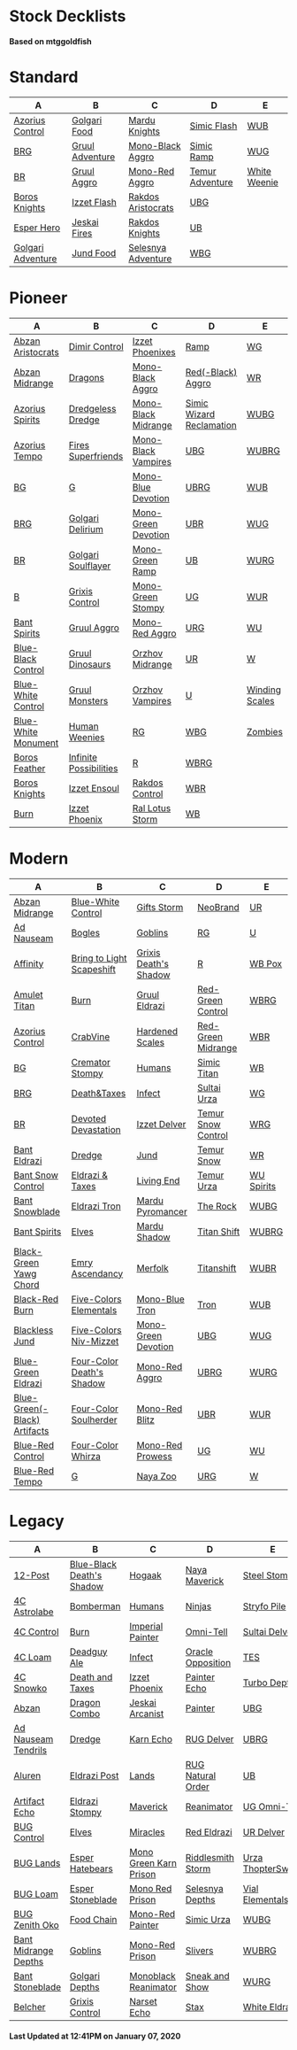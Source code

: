 # Stock Decklists
#### Based on mtggoldfish


# Standard

|                                  A                                   |                                B                                 |                                   C                                    |                                D                                 |                             E                              |
|----------------------------------------------------------------------|------------------------------------------------------------------|------------------------------------------------------------------------|------------------------------------------------------------------|------------------------------------------------------------|
|[Azorius Control](./mtggoldfish/Standard/decks/Azorius_Control.md)    |[Golgari Food](./mtggoldfish/Standard/decks/Golgari_Food.md)      |[Mardu Knights](./mtggoldfish/Standard/decks/Mardu_Knights.md)          |[Simic Flash](./mtggoldfish/Standard/decks/Simic_Flash.md)        |[WUB](./mtggoldfish/Standard/decks/WUB.md)                  |
|[BRG](./mtggoldfish/Standard/decks/BRG.md)                            |[Gruul Adventure](./mtggoldfish/Standard/decks/Gruul_Adventure.md)|[Mono-Black Aggro](./mtggoldfish/Standard/decks/Mono-Black_Aggro.md)    |[Simic Ramp](./mtggoldfish/Standard/decks/Simic_Ramp.md)          |[WUG](./mtggoldfish/Standard/decks/WUG.md)                  |
|[BR](./mtggoldfish/Standard/decks/BR.md)                              |[Gruul Aggro](./mtggoldfish/Standard/decks/Gruul_Aggro.md)        |[Mono-Red Aggro](./mtggoldfish/Standard/decks/Mono-Red_Aggro.md)        |[Temur Adventure](./mtggoldfish/Standard/decks/Temur_Adventure.md)|[White Weenie](./mtggoldfish/Standard/decks/White_Weenie.md)|
|[Boros Knights](./mtggoldfish/Standard/decks/Boros_Knights.md)        |[Izzet Flash](./mtggoldfish/Standard/decks/Izzet_Flash.md)        |[Rakdos Aristocrats](./mtggoldfish/Standard/decks/Rakdos_Aristocrats.md)|[UBG](./mtggoldfish/Standard/decks/UBG.md)                        |                                                            |
|[Esper Hero](./mtggoldfish/Standard/decks/Esper_Hero.md)              |[Jeskai Fires](./mtggoldfish/Standard/decks/Jeskai_Fires.md)      |[Rakdos Knights](./mtggoldfish/Standard/decks/Rakdos_Knights.md)        |[UB](./mtggoldfish/Standard/decks/UB.md)                          |                                                            |
|[Golgari Adventure](./mtggoldfish/Standard/decks/Golgari_Adventure.md)|[Jund Food](./mtggoldfish/Standard/decks/Jund_Food.md)            |[Selesnya Adventure](./mtggoldfish/Standard/decks/Selesnya_Adventure.md)|[WBG](./mtggoldfish/Standard/decks/WBG.md)                        |                                                            |


# Pioneer

|                                    A                                    |                                       B                                       |                                    C                                    |                                         D                                         |                               E                               |
|-------------------------------------------------------------------------|-------------------------------------------------------------------------------|-------------------------------------------------------------------------|-----------------------------------------------------------------------------------|---------------------------------------------------------------|
|[Abzan Aristocrats](./mtggoldfish/Pioneer/decks/Abzan_Aristocrats.md)    |[Dimir Control](./mtggoldfish/Pioneer/decks/Dimir_Control.md)                  |[Izzet Phoenixes](./mtggoldfish/Pioneer/decks/Izzet_Phoenixes.md)        |[Ramp](./mtggoldfish/Pioneer/decks/Ramp.md)                                        |[WG](./mtggoldfish/Pioneer/decks/WG.md)                        |
|[Abzan Midrange](./mtggoldfish/Pioneer/decks/Abzan_Midrange.md)          |[Dragons](./mtggoldfish/Pioneer/decks/Dragons.md)                              |[Mono-Black Aggro](./mtggoldfish/Pioneer/decks/Mono-Black_Aggro.md)      |[Red(-Black) Aggro](./mtggoldfish/Pioneer/decks/Red(-Black)_Aggro.md)              |[WR](./mtggoldfish/Pioneer/decks/WR.md)                        |
|[Azorius Spirits](./mtggoldfish/Pioneer/decks/Azorius_Spirits.md)        |[Dredgeless Dredge](./mtggoldfish/Pioneer/decks/Dredgeless_Dredge.md)          |[Mono-Black Midrange](./mtggoldfish/Pioneer/decks/Mono-Black_Midrange.md)|[Simic Wizard Reclamation](./mtggoldfish/Pioneer/decks/Simic_Wizard_Reclamation.md)|[WUBG](./mtggoldfish/Pioneer/decks/WUBG.md)                    |
|[Azorius Tempo](./mtggoldfish/Pioneer/decks/Azorius_Tempo.md)            |[Fires Superfriends](./mtggoldfish/Pioneer/decks/Fires_Superfriends.md)        |[Mono-Black Vampires](./mtggoldfish/Pioneer/decks/Mono-Black_Vampires.md)|[UBG](./mtggoldfish/Pioneer/decks/UBG.md)                                          |[WUBRG](./mtggoldfish/Pioneer/decks/WUBRG.md)                  |
|[BG](./mtggoldfish/Pioneer/decks/BG.md)                                  |[G](./mtggoldfish/Pioneer/decks/G.md)                                          |[Mono-Blue Devotion](./mtggoldfish/Pioneer/decks/Mono-Blue_Devotion.md)  |[UBRG](./mtggoldfish/Pioneer/decks/UBRG.md)                                        |[WUB](./mtggoldfish/Pioneer/decks/WUB.md)                      |
|[BRG](./mtggoldfish/Pioneer/decks/BRG.md)                                |[Golgari Delirium](./mtggoldfish/Pioneer/decks/Golgari_Delirium.md)            |[Mono-Green Devotion](./mtggoldfish/Pioneer/decks/Mono-Green_Devotion.md)|[UBR](./mtggoldfish/Pioneer/decks/UBR.md)                                          |[WUG](./mtggoldfish/Pioneer/decks/WUG.md)                      |
|[BR](./mtggoldfish/Pioneer/decks/BR.md)                                  |[Golgari Soulflayer](./mtggoldfish/Pioneer/decks/Golgari_Soulflayer.md)        |[Mono-Green Ramp](./mtggoldfish/Pioneer/decks/Mono-Green_Ramp.md)        |[UB](./mtggoldfish/Pioneer/decks/UB.md)                                            |[WURG](./mtggoldfish/Pioneer/decks/WURG.md)                    |
|[B](./mtggoldfish/Pioneer/decks/B.md)                                    |[Grixis Control](./mtggoldfish/Pioneer/decks/Grixis_Control.md)                |[Mono-Green Stompy](./mtggoldfish/Pioneer/decks/Mono-Green_Stompy.md)    |[UG](./mtggoldfish/Pioneer/decks/UG.md)                                            |[WUR](./mtggoldfish/Pioneer/decks/WUR.md)                      |
|[Bant Spirits](./mtggoldfish/Pioneer/decks/Bant_Spirits.md)              |[Gruul Aggro](./mtggoldfish/Pioneer/decks/Gruul_Aggro.md)                      |[Mono-Red Aggro](./mtggoldfish/Pioneer/decks/Mono-Red_Aggro.md)          |[URG](./mtggoldfish/Pioneer/decks/URG.md)                                          |[WU](./mtggoldfish/Pioneer/decks/WU.md)                        |
|[Blue-Black Control](./mtggoldfish/Pioneer/decks/Blue-Black_Control.md)  |[Gruul Dinosaurs](./mtggoldfish/Pioneer/decks/Gruul_Dinosaurs.md)              |[Orzhov Midrange](./mtggoldfish/Pioneer/decks/Orzhov_Midrange.md)        |[UR](./mtggoldfish/Pioneer/decks/UR.md)                                            |[W](./mtggoldfish/Pioneer/decks/W.md)                          |
|[Blue-White Control](./mtggoldfish/Pioneer/decks/Blue-White_Control.md)  |[Gruul Monsters](./mtggoldfish/Pioneer/decks/Gruul_Monsters.md)                |[Orzhov Vampires](./mtggoldfish/Pioneer/decks/Orzhov_Vampires.md)        |[U](./mtggoldfish/Pioneer/decks/U.md)                                              |[Winding Scales](./mtggoldfish/Pioneer/decks/Winding_Scales.md)|
|[Blue-White Monument](./mtggoldfish/Pioneer/decks/Blue-White_Monument.md)|[Human Weenies](./mtggoldfish/Pioneer/decks/Human_Weenies.md)                  |[RG](./mtggoldfish/Pioneer/decks/RG.md)                                  |[WBG](./mtggoldfish/Pioneer/decks/WBG.md)                                          |[Zombies](./mtggoldfish/Pioneer/decks/Zombies.md)              |
|[Boros Feather](./mtggoldfish/Pioneer/decks/Boros_Feather.md)            |[Infinite Possibilities](./mtggoldfish/Pioneer/decks/Infinite_Possibilities.md)|[R](./mtggoldfish/Pioneer/decks/R.md)                                    |[WBRG](./mtggoldfish/Pioneer/decks/WBRG.md)                                        |                                                               |
|[Boros Knights](./mtggoldfish/Pioneer/decks/Boros_Knights.md)            |[Izzet Ensoul](./mtggoldfish/Pioneer/decks/Izzet_Ensoul.md)                    |[Rakdos Control](./mtggoldfish/Pioneer/decks/Rakdos_Control.md)          |[WBR](./mtggoldfish/Pioneer/decks/WBR.md)                                          |                                                               |
|[Burn](./mtggoldfish/Pioneer/decks/Burn.md)                              |[Izzet Phoenix](./mtggoldfish/Pioneer/decks/Izzet_Phoenix.md)                  |[Ral Lotus Storm](./mtggoldfish/Pioneer/decks/Ral_Lotus_Storm.md)        |[WB](./mtggoldfish/Pioneer/decks/WB.md)                                            |                                                               |


# Modern

|                                            A                                             |                                         B                                          |                                     C                                      |                                  D                                   |                          E                           |
|------------------------------------------------------------------------------------------|------------------------------------------------------------------------------------|----------------------------------------------------------------------------|----------------------------------------------------------------------|------------------------------------------------------|
|[Abzan Midrange](./mtggoldfish/Modern/decks/Abzan_Midrange.md)                            |[Blue-White Control](./mtggoldfish/Modern/decks/Blue-White_Control.md)              |[Gifts Storm](./mtggoldfish/Modern/decks/Gifts_Storm.md)                    |[NeoBrand](./mtggoldfish/Modern/decks/NeoBrand.md)                    |[UR](./mtggoldfish/Modern/decks/UR.md)                |
|[Ad Nauseam](./mtggoldfish/Modern/decks/Ad_Nauseam.md)                                    |[Bogles](./mtggoldfish/Modern/decks/Bogles.md)                                      |[Goblins](./mtggoldfish/Modern/decks/Goblins.md)                            |[RG](./mtggoldfish/Modern/decks/RG.md)                                |[U](./mtggoldfish/Modern/decks/U.md)                  |
|[Affinity](./mtggoldfish/Modern/decks/Affinity.md)                                        |[Bring to Light Scapeshift](./mtggoldfish/Modern/decks/Bring_to_Light_Scapeshift.md)|[Grixis Death's Shadow](./mtggoldfish/Modern/decks/Grixis_Death's_Shadow.md)|[R](./mtggoldfish/Modern/decks/R.md)                                  |[WB Pox](./mtggoldfish/Modern/decks/WB_Pox.md)        |
|[Amulet Titan](./mtggoldfish/Modern/decks/Amulet_Titan.md)                                |[Burn](./mtggoldfish/Modern/decks/Burn.md)                                          |[Gruul Eldrazi](./mtggoldfish/Modern/decks/Gruul_Eldrazi.md)                |[Red-Green Control](./mtggoldfish/Modern/decks/Red-Green_Control.md)  |[WBRG](./mtggoldfish/Modern/decks/WBRG.md)            |
|[Azorius Control](./mtggoldfish/Modern/decks/Azorius_Control.md)                          |[CrabVine](./mtggoldfish/Modern/decks/CrabVine.md)                                  |[Hardened Scales](./mtggoldfish/Modern/decks/Hardened_Scales.md)            |[Red-Green Midrange](./mtggoldfish/Modern/decks/Red-Green_Midrange.md)|[WBR](./mtggoldfish/Modern/decks/WBR.md)              |
|[BG](./mtggoldfish/Modern/decks/BG.md)                                                    |[Cremator Stompy](./mtggoldfish/Modern/decks/Cremator_Stompy.md)                    |[Humans](./mtggoldfish/Modern/decks/Humans.md)                              |[Simic Titan](./mtggoldfish/Modern/decks/Simic_Titan.md)              |[WB](./mtggoldfish/Modern/decks/WB.md)                |
|[BRG](./mtggoldfish/Modern/decks/BRG.md)                                                  |[Death&amp;Taxes](./mtggoldfish/Modern/decks/Death&amp;Taxes.md)                    |[Infect](./mtggoldfish/Modern/decks/Infect.md)                              |[Sultai Urza](./mtggoldfish/Modern/decks/Sultai_Urza.md)              |[WG](./mtggoldfish/Modern/decks/WG.md)                |
|[BR](./mtggoldfish/Modern/decks/BR.md)                                                    |[Devoted Devastation](./mtggoldfish/Modern/decks/Devoted_Devastation.md)            |[Izzet Delver](./mtggoldfish/Modern/decks/Izzet_Delver.md)                  |[Temur Snow Control](./mtggoldfish/Modern/decks/Temur_Snow_Control.md)|[WRG](./mtggoldfish/Modern/decks/WRG.md)              |
|[Bant Eldrazi](./mtggoldfish/Modern/decks/Bant_Eldrazi.md)                                |[Dredge](./mtggoldfish/Modern/decks/Dredge.md)                                      |[Jund](./mtggoldfish/Modern/decks/Jund.md)                                  |[Temur Snow](./mtggoldfish/Modern/decks/Temur_Snow.md)                |[WR](./mtggoldfish/Modern/decks/WR.md)                |
|[Bant Snow Control](./mtggoldfish/Modern/decks/Bant_Snow_Control.md)                      |[Eldrazi & Taxes](./mtggoldfish/Modern/decks/Eldrazi_&_Taxes.md)                    |[Living End](./mtggoldfish/Modern/decks/Living_End.md)                      |[Temur Urza](./mtggoldfish/Modern/decks/Temur_Urza.md)                |[WU Spirits](./mtggoldfish/Modern/decks/WU_Spirits.md)|
|[Bant Snowblade](./mtggoldfish/Modern/decks/Bant_Snowblade.md)                            |[Eldrazi Tron](./mtggoldfish/Modern/decks/Eldrazi_Tron.md)                          |[Mardu Pyromancer](./mtggoldfish/Modern/decks/Mardu_Pyromancer.md)          |[The Rock](./mtggoldfish/Modern/decks/The_Rock.md)                    |[WUBG](./mtggoldfish/Modern/decks/WUBG.md)            |
|[Bant Spirits](./mtggoldfish/Modern/decks/Bant_Spirits.md)                                |[Elves](./mtggoldfish/Modern/decks/Elves.md)                                        |[Mardu Shadow](./mtggoldfish/Modern/decks/Mardu_Shadow.md)                  |[Titan Shift](./mtggoldfish/Modern/decks/Titan_Shift.md)              |[WUBRG](./mtggoldfish/Modern/decks/WUBRG.md)          |
|[Black-Green Yawg Chord](./mtggoldfish/Modern/decks/Black-Green_Yawg_Chord.md)            |[Emry Ascendancy](./mtggoldfish/Modern/decks/Emry_Ascendancy.md)                    |[Merfolk](./mtggoldfish/Modern/decks/Merfolk.md)                            |[Titanshift](./mtggoldfish/Modern/decks/Titanshift.md)                |[WUBR](./mtggoldfish/Modern/decks/WUBR.md)            |
|[Black-Red Burn](./mtggoldfish/Modern/decks/Black-Red_Burn.md)                            |[Five-Colors Elementals](./mtggoldfish/Modern/decks/Five-Colors_Elementals.md)      |[Mono-Blue Tron](./mtggoldfish/Modern/decks/Mono-Blue_Tron.md)              |[Tron](./mtggoldfish/Modern/decks/Tron.md)                            |[WUB](./mtggoldfish/Modern/decks/WUB.md)              |
|[Blackless Jund](./mtggoldfish/Modern/decks/Blackless_Jund.md)                            |[Five-Colors Niv-Mizzet](./mtggoldfish/Modern/decks/Five-Colors_Niv-Mizzet.md)      |[Mono-Green Devotion](./mtggoldfish/Modern/decks/Mono-Green_Devotion.md)    |[UBG](./mtggoldfish/Modern/decks/UBG.md)                              |[WUG](./mtggoldfish/Modern/decks/WUG.md)              |
|[Blue-Green Eldrazi](./mtggoldfish/Modern/decks/Blue-Green_Eldrazi.md)                    |[Four-Color Death's Shadow](./mtggoldfish/Modern/decks/Four-Color_Death's_Shadow.md)|[Mono-Red Aggro](./mtggoldfish/Modern/decks/Mono-Red_Aggro.md)              |[UBRG](./mtggoldfish/Modern/decks/UBRG.md)                            |[WURG](./mtggoldfish/Modern/decks/WURG.md)            |
|[Blue-Green(-Black) Artifacts](./mtggoldfish/Modern/decks/Blue-Green(-Black)_Artifacts.md)|[Four-Color Soulherder](./mtggoldfish/Modern/decks/Four-Color_Soulherder.md)        |[Mono-Red Blitz](./mtggoldfish/Modern/decks/Mono-Red_Blitz.md)              |[UBR](./mtggoldfish/Modern/decks/UBR.md)                              |[WUR](./mtggoldfish/Modern/decks/WUR.md)              |
|[Blue-Red Control](./mtggoldfish/Modern/decks/Blue-Red_Control.md)                        |[Four-Color Whirza](./mtggoldfish/Modern/decks/Four-Color_Whirza.md)                |[Mono-Red Prowess](./mtggoldfish/Modern/decks/Mono-Red_Prowess.md)          |[UG](./mtggoldfish/Modern/decks/UG.md)                                |[WU](./mtggoldfish/Modern/decks/WU.md)                |
|[Blue-Red Tempo](./mtggoldfish/Modern/decks/Blue-Red_Tempo.md)                            |[G](./mtggoldfish/Modern/decks/G.md)                                                |[Naya Zoo](./mtggoldfish/Modern/decks/Naya_Zoo.md)                          |[URG](./mtggoldfish/Modern/decks/URG.md)                              |[W](./mtggoldfish/Modern/decks/W.md)                  |


# Legacy

|                                    A                                     |                                         B                                          |                                      C                                       |                                 D                                  |                                 E                                  |
|--------------------------------------------------------------------------|------------------------------------------------------------------------------------|------------------------------------------------------------------------------|--------------------------------------------------------------------|--------------------------------------------------------------------|
|[12-Post](./mtggoldfish/Legacy/decks/12-Post.md)                          |[Blue-Black Death's Shadow](./mtggoldfish/Legacy/decks/Blue-Black_Death's_Shadow.md)|[Hogaak](./mtggoldfish/Legacy/decks/Hogaak.md)                                |[Naya Maverick](./mtggoldfish/Legacy/decks/Naya_Maverick.md)        |[Steel Stompy](./mtggoldfish/Legacy/decks/Steel_Stompy.md)          |
|[4C Astrolabe](./mtggoldfish/Legacy/decks/4C_Astrolabe.md)                |[Bomberman](./mtggoldfish/Legacy/decks/Bomberman.md)                                |[Humans](./mtggoldfish/Legacy/decks/Humans.md)                                |[Ninjas](./mtggoldfish/Legacy/decks/Ninjas.md)                      |[Stryfo Pile](./mtggoldfish/Legacy/decks/Stryfo_Pile.md)            |
|[4C Control](./mtggoldfish/Legacy/decks/4C_Control.md)                    |[Burn](./mtggoldfish/Legacy/decks/Burn.md)                                          |[Imperial Painter](./mtggoldfish/Legacy/decks/Imperial_Painter.md)            |[Omni-Tell](./mtggoldfish/Legacy/decks/Omni-Tell.md)                |[Sultai Delver](./mtggoldfish/Legacy/decks/Sultai_Delver.md)        |
|[4C Loam](./mtggoldfish/Legacy/decks/4C_Loam.md)                          |[Deadguy Ale](./mtggoldfish/Legacy/decks/Deadguy_Ale.md)                            |[Infect](./mtggoldfish/Legacy/decks/Infect.md)                                |[Oracle Opposition](./mtggoldfish/Legacy/decks/Oracle_Opposition.md)|[TES](./mtggoldfish/Legacy/decks/TES.md)                            |
|[4C Snowko](./mtggoldfish/Legacy/decks/4C_Snowko.md)                      |[Death and Taxes](./mtggoldfish/Legacy/decks/Death_and_Taxes.md)                    |[Izzet Phoenix](./mtggoldfish/Legacy/decks/Izzet_Phoenix.md)                  |[Painter Echo](./mtggoldfish/Legacy/decks/Painter_Echo.md)          |[Turbo Depths](./mtggoldfish/Legacy/decks/Turbo_Depths.md)          |
|[Abzan](./mtggoldfish/Legacy/decks/Abzan.md)                              |[Dragon Combo](./mtggoldfish/Legacy/decks/Dragon_Combo.md)                          |[Jeskai Arcanist](./mtggoldfish/Legacy/decks/Jeskai_Arcanist.md)              |[Painter](./mtggoldfish/Legacy/decks/Painter.md)                    |[UBG](./mtggoldfish/Legacy/decks/UBG.md)                            |
|[Ad Nauseam Tendrils](./mtggoldfish/Legacy/decks/Ad_Nauseam_Tendrils.md)  |[Dredge](./mtggoldfish/Legacy/decks/Dredge.md)                                      |[Karn Echo](./mtggoldfish/Legacy/decks/Karn_Echo.md)                          |[RUG Delver](./mtggoldfish/Legacy/decks/RUG_Delver.md)              |[UBRG](./mtggoldfish/Legacy/decks/UBRG.md)                          |
|[Aluren](./mtggoldfish/Legacy/decks/Aluren.md)                            |[Eldrazi Post](./mtggoldfish/Legacy/decks/Eldrazi_Post.md)                          |[Lands](./mtggoldfish/Legacy/decks/Lands.md)                                  |[RUG Natural Order](./mtggoldfish/Legacy/decks/RUG_Natural_Order.md)|[UB](./mtggoldfish/Legacy/decks/UB.md)                              |
|[Artifact Echo](./mtggoldfish/Legacy/decks/Artifact_Echo.md)              |[Eldrazi Stompy](./mtggoldfish/Legacy/decks/Eldrazi_Stompy.md)                      |[Maverick](./mtggoldfish/Legacy/decks/Maverick.md)                            |[Reanimator](./mtggoldfish/Legacy/decks/Reanimator.md)              |[UG Omni-Tell](./mtggoldfish/Legacy/decks/UG_Omni-Tell.md)          |
|[BUG Control](./mtggoldfish/Legacy/decks/BUG_Control.md)                  |[Elves](./mtggoldfish/Legacy/decks/Elves.md)                                        |[Miracles](./mtggoldfish/Legacy/decks/Miracles.md)                            |[Red Eldrazi](./mtggoldfish/Legacy/decks/Red_Eldrazi.md)            |[UR Delver](./mtggoldfish/Legacy/decks/UR_Delver.md)                |
|[BUG Lands](./mtggoldfish/Legacy/decks/BUG_Lands.md)                      |[Esper Hatebears](./mtggoldfish/Legacy/decks/Esper_Hatebears.md)                    |[Mono Green Karn Prison](./mtggoldfish/Legacy/decks/Mono_Green_Karn_Prison.md)|[Riddlesmith Storm](./mtggoldfish/Legacy/decks/Riddlesmith_Storm.md)|[Urza ThopterSword](./mtggoldfish/Legacy/decks/Urza_ThopterSword.md)|
|[BUG Loam](./mtggoldfish/Legacy/decks/BUG_Loam.md)                        |[Esper Stoneblade](./mtggoldfish/Legacy/decks/Esper_Stoneblade.md)                  |[Mono Red Prison](./mtggoldfish/Legacy/decks/Mono_Red_Prison.md)              |[Selesnya Depths](./mtggoldfish/Legacy/decks/Selesnya_Depths.md)    |[Vial Elementals](./mtggoldfish/Legacy/decks/Vial_Elementals.md)    |
|[BUG Zenith Oko](./mtggoldfish/Legacy/decks/BUG_Zenith_Oko.md)            |[Food Chain](./mtggoldfish/Legacy/decks/Food_Chain.md)                              |[Mono-Red Painter](./mtggoldfish/Legacy/decks/Mono-Red_Painter.md)            |[Simic Urza](./mtggoldfish/Legacy/decks/Simic_Urza.md)              |[WUBG](./mtggoldfish/Legacy/decks/WUBG.md)                          |
|[Bant Midrange Depths](./mtggoldfish/Legacy/decks/Bant_Midrange_Depths.md)|[Goblins](./mtggoldfish/Legacy/decks/Goblins.md)                                    |[Mono-Red Prison](./mtggoldfish/Legacy/decks/Mono-Red_Prison.md)              |[Slivers](./mtggoldfish/Legacy/decks/Slivers.md)                    |[WUBRG](./mtggoldfish/Legacy/decks/WUBRG.md)                        |
|[Bant Stoneblade](./mtggoldfish/Legacy/decks/Bant_Stoneblade.md)          |[Golgari Depths](./mtggoldfish/Legacy/decks/Golgari_Depths.md)                      |[Monoblack Reanimator](./mtggoldfish/Legacy/decks/Monoblack_Reanimator.md)    |[Sneak and Show](./mtggoldfish/Legacy/decks/Sneak_and_Show.md)      |[WURG](./mtggoldfish/Legacy/decks/WURG.md)                          |
|[Belcher](./mtggoldfish/Legacy/decks/Belcher.md)                          |[Grixis Control](./mtggoldfish/Legacy/decks/Grixis_Control.md)                      |[Narset Echo](./mtggoldfish/Legacy/decks/Narset_Echo.md)                      |[Stax](./mtggoldfish/Legacy/decks/Stax.md)                          |[White Eldrazi](./mtggoldfish/Legacy/decks/White_Eldrazi.md)        |



#### Last Updated at 12:41PM on January 07, 2020